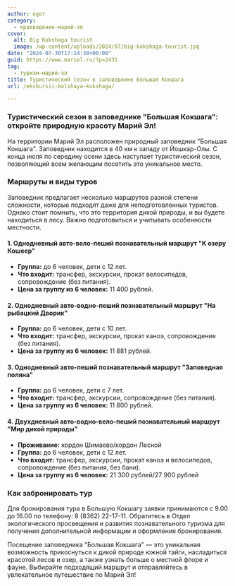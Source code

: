 ```yaml
---
author: egor
category:
  - краеведение-марий-эл
cover:
  alt: Big Kokshaga tourist
  image: /wp-content/uploads/2024/07/big-kokshaga-tourist.jpg
date: "2024-07-30T17:14:38+00:00"
guid: https://www.mariel.ru/?p=2431
tag:
  - туризм-марий-эл
title: Туристический сезон в заповеднике Большая Кокшага
url: /ekskursii-bolshaya-kokshaga/

---
```

### Туристический сезон в заповеднике "Большая Кокшага": откройте природную красоту Марий Эл!

На территории Марий Эл расположен природный заповедник "Большая Кокшага". Заповедник находится в 40 км к западу от Йошкар-Олы. С конца июля по середину осени здесь наступает туристический сезон, позволяющий всем желающим посетить это уникальное место.

### Маршруты и виды туров

Заповедник предлагает несколько маршрутов разной степени сложности, которые подходят даже для неподготовленных туристов. Однако стоит помнить, что это территория дикой природы, и вы будете находиться в лесу. Важно подготовиться и учитывать особенности местности.

#### 1\. Однодневный авто-вело-пеший познавательный маршрут "К озеру Кошеер"

- **Группа:** до 6 человек, дети с 12 лет.
- **Что входит:** трансфер, экскурсии, прокат велосипедов, сопровождение (без питания).
- **Цена за группу из 6 человек:** 11 400 рублей.

#### 2\. Однодневный авто-водно-пеший познавательный маршрут "На рыбацкий Дворик"

- **Группа:** до 6 человек, дети с 10 лет.
- **Что входит:** трансфер, экскурсии, прокат каноэ, сопровождение (без питания).
- **Цена за группу из 6 человек:** 11 881 рублей.

#### 3\. Однодневный авто-пеший познавательный маршрут "Заповедная поляна"

- **Группа:** до 6 человек, дети с 7 лет.
- **Что входит:** трансфер, экскурсии, сопровождение (без питания).
- **Цена за группу из 6 человек:** 11 800 рублей.

#### 4\. Двухдневный авто-водно-вело-пеший познавательный маршрут "Мир дикой природы"

- **Проживание:** кордон Шимаево/кордон Лесной
- **Группа:** до 6 человек, дети с 12 лет.
- **Что входит:** трансфер, экскурсии, прокат каноэ и велосипедов, сопровождение (без питания, без бани).
- **Цена за группу из 6 человек:** 21 300 рублей/27 900 рублей

### Как забронировать тур

Для бронирования тура в Большую Кокшагу заявки принимаются с 9.00 до 16.00 по телефону: 8 (8362) 22-17-11. Обратитесь в Отдел экологического просвещения и развития познавательного туризма для получения дополнительной информации и оформления бронирования.

Посещение заповедника "Большая Кокшага" — это уникальная возможность прикоснуться к дикой природе южной тайги, насладиться красотой лесов и озер, а также узнать больше о местной флоре и фауне. Выбирайте подходящий маршрут и отправляйтесь в увлекательное путешествие по Марий Эл!
